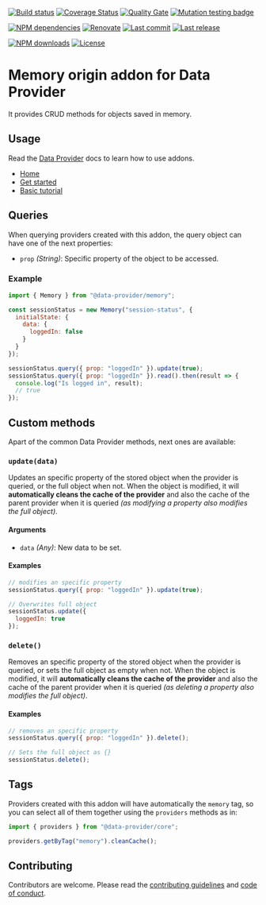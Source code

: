 [![Build status][build-image]][build-url] [![Coverage Status][coveralls-image]][coveralls-url] [![Quality Gate][quality-gate-image]][quality-gate-url] [![Mutation testing badge](https://img.shields.io/endpoint?style=flat&url=https%3A%2F%2Fbadge-api.stryker-mutator.io%2Fgithub.com%2Fdata-provider%2Fmemory%2Fmaster)](https://dashboard.stryker-mutator.io/reports/github.com/data-provider/memory/master)

[![NPM dependencies][npm-dependencies-image]][npm-dependencies-url] [![Renovate](https://img.shields.io/badge/renovate-enabled-brightgreen.svg)](https://renovatebot.com) [![Last commit][last-commit-image]][last-commit-url] [![Last release][release-image]][release-url] 

[![NPM downloads][npm-downloads-image]][npm-downloads-url] [![License][license-image]][license-url]

# Memory origin addon for Data Provider

It provides CRUD methods for objects saved in memory.

## Usage

Read the [Data Provider][data-provider] docs to learn how to use addons.

* [Home][data-provider]
* [Get started][get-started]
* [Basic tutorial][basic-tutorial]

## Queries

When querying providers created with this addon, the query object can have one of the next properties:

* `prop` _(String)_: Specific property of the object to be accessed.

### Example

```javascript
import { Memory } from "@data-provider/memory";

const sessionStatus = new Memory("session-status", {
  initialState: {
    data: {
      loggedIn: false
    }
  }
});

sessionStatus.query({ prop: "loggedIn" }).update(true);
sessionStatus.query({ prop: "loggedIn" }).read().then(result => {
  console.log("Is logged in", result);
  // true
});
```

## Custom methods

Apart of the common Data Provider methods, next ones are available:

### `update(data)`

Updates an specific property of the stored object when the provider is queried, or the full object when not. When the object is modified, it will __automatically cleans the cache of the provider__ and also the cache of the parent provider when it is queried _(as modifying a property also modifies the full object)_.

#### Arguments

* `data` _(Any)_: New data to be set.

#### Examples

```javascript
// modifies an specific property
sessionStatus.query({ prop: "loggedIn" }).update(true);
```

```javascript
// Overwrites full object
sessionStatus.update({
  loggedIn: true
});
```

### `delete()`

Removes an specific property of the stored object when the provider is queried, or sets the full object as empty when not. When the object is modified, it will __automatically cleans the cache of the provider__ and also the cache of the parent provider when it is queried _(as deleting a property also modifies the full object)_.

#### Examples

```javascript
// removes an specific property
sessionStatus.query({ prop: "loggedIn" }).delete();
```

```javascript
// Sets the full object as {}
sessionStatus.delete();
```

## Tags

Providers created with this addon will have automatically the `memory` tag, so you can select all of them together using the `providers` methods as in:

```javascript
import { providers } from "@data-provider/core";

providers.getByTag("memory").cleanCache();
```

## Contributing

Contributors are welcome.
Please read the [contributing guidelines](.github/CONTRIBUTING.md) and [code of conduct](.github/CODE_OF_CONDUCT.md).

[data-provider]: https://www.data-provider.org
[get-started]: https://www.data-provider.org/docs/getting-started
[basic-tutorial]: https://www.data-provider.org/docs/basics-intro

[coveralls-image]: https://coveralls.io/repos/github/data-provider/memory/badge.svg
[coveralls-url]: https://coveralls.io/github/data-provider/memory
[build-image]: https://github.com/data-provider/memory/workflows/build/badge.svg?branch=master
[build-url]: https://github.com/data-provider/memory/actions?query=workflow%3Abuild+branch%3Amaster
[last-commit-image]: https://img.shields.io/github/last-commit/data-provider/memory.svg
[last-commit-url]: https://github.com/data-provider/memory/commits
[license-image]: https://img.shields.io/npm/l/@data-provider/memory.svg
[license-url]: https://github.com/data-provider/memory/blob/master/LICENSE
[npm-downloads-image]: https://img.shields.io/npm/dm/@data-provider/memory.svg
[npm-downloads-url]: https://www.npmjs.com/package/@data-provider/memory
[npm-dependencies-image]: https://img.shields.io/david/data-provider/memory.svg
[npm-dependencies-url]: https://david-dm.org/data-provider/memory
[quality-gate-image]: https://sonarcloud.io/api/project_badges/measure?project=data-provider-memory&metric=alert_status
[quality-gate-url]: https://sonarcloud.io/dashboard?id=data-provider-memory
[release-image]: https://img.shields.io/github/release-date/data-provider/memory.svg
[release-url]: https://github.com/data-provider/memory/releases
